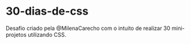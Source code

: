 # 30-dias-de-css
Desafio criado pela @MilenaCarecho com o intuito de realizar 30 mini-projetos utilizando CSS.
